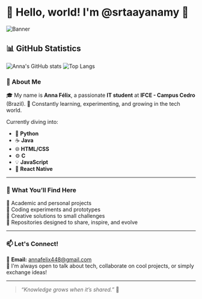 # 👋 Hello, world! I'm @srtaayanamy 🌸

![Banner](https://i.pinimg.com/736x/36/19/09/36190987c6cd3c29ec4f1ac202decbf1.jpg)

## 📊 GitHub Statistics

![Anna's GitHub stats](https://github-readme-stats.vercel.app/api?username=srtaayanamy&show_icons=true&theme=radical&hide_title=true)
![Top Langs](https://github-readme-stats.vercel.app/api/top-langs/?username=srtaayanamy&layout=compact&theme=radical)

### 🚀 About Me

🎓 My name is **Anna Félix**, a passionate **IT student** at **IFCE - Campus Cedro** (Brazil). 
🌱 Constantly learning, experimenting, and growing in the tech world.

Currently diving into:

- 🐍 **Python**
- ☕ **Java**
- 🌐 **HTML/CSS**
- ⚙️ **C**
- 💡 **JavaScript**
- 📱 **React Native**

---

### 💼 What You’ll Find Here

🔧 Academic and personal projects  
🧪 Coding experiments and prototypes  
🧠 Creative solutions to small challenges  
📁 Repositories designed to share, inspire, and evolve  

---

### 📫 Let's Connect!

📧 **Email:** annafelix448@gmail.com  
💬 I'm always open to talk about tech, collaborate on cool projects, or simply exchange ideas!

---

> _“Knowledge grows when it’s shared.”_ 🚀
